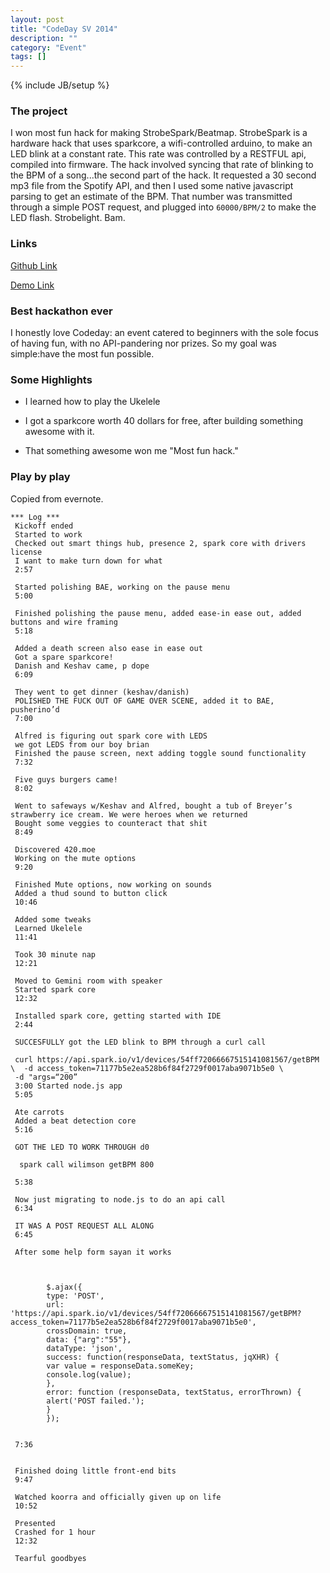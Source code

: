 ```yaml
---
layout: post
title: "CodeDay SV 2014"
description: ""
category: "Event"
tags: []
---
```

{% include JB/setup %}

### The project

I won most fun hack for making StrobeSpark/Beatmap. 
StrobeSpark is a hardware hack that uses sparkcore, a wifi-controlled arduino, to make an LED blink at a constant rate. This rate was controlled by a RESTFUL api, compiled into firmware. The hack involved syncing that rate of blinking to the BPM of a song...the second part of the hack. It requested a 30 second mp3 file from the Spotify API, and then I used some native javascript parsing to get an estimate of the BPM. That number was transmitted through a simple POST request, and plugged into `60000/BPM/2` to make the LED flash. Strobelight. Bam.

### Links

[Github Link](http://github.com/wilzh40/StrobeSpark)

[Demo Link](http://wilzh40.github.io/StrobeSpark/)

### Best hackathon ever

I honestly love Codeday: an event catered to beginners with the sole focus of having fun, with no API-pandering nor prizes. So my goal was simple:have the most fun possible.

### Some Highlights

- I learned how to play the Ukelele

- I got a sparkcore worth 40 dollars for free, after building something awesome with it.

- That something awesome won me "Most fun hack."


### Play by play

Copied from evernote.



    *** Log ***
     Kickoff ended
     Started to work
     Checked out smart things hub, presence 2, spark core with drivers license
     I want to make turn down for what
     2:57
     
     Started polishing BAE, working on the pause menu
     5:00 
     
     Finished polishing the pause menu, added ease-in ease out, added buttons and wire framing
     5:18
     
     Added a death screen also ease in ease out
     Got a spare sparkcore!
     Danish and Keshav came, p dope
     6:09
     
     They went to get dinner (keshav/danish)
     POLISHED THE FUCK OUT OF GAME OVER SCENE, added it to BAE, pusherino’d
     7:00
     
     Alfred is figuring out spark core with LEDS
     we got LEDS from our boy brian
     Finished the pause screen, next adding toggle sound functionality
     7:32
     
     Five guys burgers came!
     8:02
     
     Went to safeways w/Keshav and Alfred, bought a tub of Breyer’s strawberry ice cream. We were heroes when we returned
     Bought some veggies to counteract that shit
     8:49
     
     Discovered 420.moe
     Working on the mute options
     9:20 
     
     Finished Mute options, now working on sounds
     Added a thud sound to button click
     10:46
     
     Added some tweaks
     Learned Ukelele
     11:41 
     
     Took 30 minute nap
     12:21 
     
     Moved to Gemini room with speaker
     Started spark core
     12:32 
     
     Installed spark core, getting started with IDE
     2:44
     
     SUCCESFULLY got the LED blink to BPM through a curl call
     
     curl https://api.spark.io/v1/devices/54ff72066667515141081567/getBPM \  -d access_token=71177b5e2ea528b6f84f2729f0017aba9071b5e0 \
     -d "args=“200”
     3:00 Started node.js app
     5:05
     
     Ate carrots
     Added a beat detection core 
     5:16
     
     GOT THE LED TO WORK THROUGH d0
     
      spark call wilimson getBPM 800      

     5:38
     
     Now just migrating to node.js to do an api call
     6:34 
     
     IT WAS A POST REQUEST ALL ALONG
     6:45 
     
     After some help form sayan it works
     


            $.ajax({
            type: 'POST',
            url: 'https://api.spark.io/v1/devices/54ff72066667515141081567/getBPM?access_token=71177b5e2ea528b6f84f2729f0017aba9071b5e0',
            crossDomain: true,
            data: {"arg":"55"},
            dataType: 'json',
            success: function(responseData, textStatus, jqXHR) {
            var value = responseData.someKey;
            console.log(value);
            },
            error: function (responseData, textStatus, errorThrown) {
            alert('POST failed.');
            }
            });


     7:36

 
     Finished doing little front-end bits
     9:47
     
     Watched koorra and officially given up on life
     10:52
     
     Presented
     Crashed for 1 hour
     12:32
     
     Tearful goodbyes

